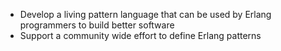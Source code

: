 - Develop a living pattern language that can be used by Erlang programmers to
  build better software
- Support a community wide effort to define Erlang patterns
